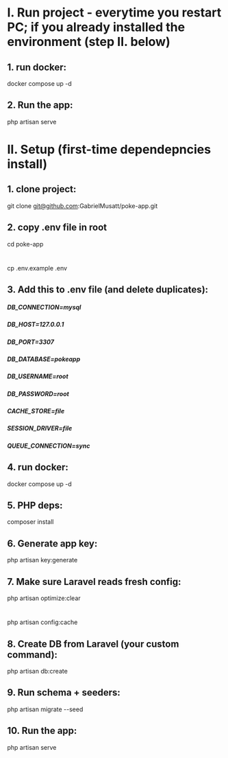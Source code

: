 # I. Run project - everytime you restart PC; if you already installed the environment (step II. below)

## 1. run docker:
docker compose up -d

## 2. Run the app:
php artisan serve
##

# II. Setup (first-time dependepncies install)

## 1. clone project:
git clone git@github.com:GabrielMusatt/poke-app.git
##

## 2. copy .env file in root
cd poke-app
#
cp .env.example .env
##

## 3. Add this to .env file (and delete duplicates):

##### DB_CONNECTION=mysql
##### DB_HOST=127.0.0.1
##### DB_PORT=3307
##### DB_DATABASE=pokeapp
##### DB_USERNAME=root
##### DB_PASSWORD=root
##### CACHE_STORE=file
##### SESSION_DRIVER=file
##### QUEUE_CONNECTION=sync
##

## 4. run docker:
docker compose up -d


## 5. PHP deps:
composer install
##

## 6. Generate app key:
php artisan key:generate
##

## 7. Make sure Laravel reads fresh config:
php artisan optimize:clear
#
php artisan config:cache
##

## 8. Create DB from Laravel (your custom command):
php artisan db:create
##

## 9. Run schema + seeders:
php artisan migrate --seed
##

## 10. Run the app:
php artisan serve